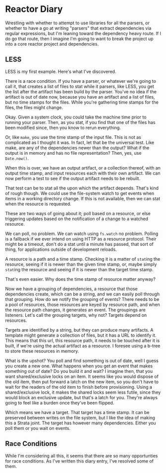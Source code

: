 # Reactor Diary

Wrestling with whether to attempt to use libraries for all the parsers, or
whether to have a go at writing "parsers" that extract dependencies via regular
expressions, but I'm leaning toward the dependency heavy route. If I do go that
route, then I imagine I'm going to want to break the project up into a core
reactor project and dependencies.

## LESS

LESS is my first example. Here's what I've discovered.

There is a race condition. If you have a parser, or whatever we're going to call
it, that creates a list of files to stat while it parsers, like LESS, you get
the list after the artifact has been build by the parser. You've no idea if the
artifact is out of date now, because you have an artifact and a list of files,
but no time stamps for the files. While you're gathering time stamps for the
files, the files might change.

Okay. Given a system clock, you could take the machine time prior to running
your parser. Then, as you stat, if you find that one of the files has been
modified since, then you know to rerun everything.

Or, like `make`, you use the time stamp of the input file. This is not as
complicated as I thought it was. In fact, let that be the universal test. Like
make, are any of the dependencies newer than the output? What if the output is
in memory and has no file representation? Then, yes, use `Date.now()`.

When this is over, we have an output artifact, or a collection thereof, with an
output time stamp, and input resources each with their own artifact. We can now
perform a test to see if the output artifact needs to be rebuilt.

That test can be to stat all the upon which the artifact depends. That's kind of
rough though. We could use the file-system watch to get events when items in a
working directory change. If this is not available, then we can stat when the
resource is requested.

These are two ways of going about it; poll based on a resource, or else
triggering updates based on the notification of a change to a watched resource.

We can poll, no problem. We can watch using `fs.watch` no problem. Polling is a
fallback if we ever intend on using HTTP as a resource protocol. Their might be
a timeout, don't do a stat until a minute has passed, that sort of thing, for
applications outside of development reloads.

A resource is a path and a time stamp. Checking it is a matter of `stat`ing the
resource, seeing if it is newer than the given time stamp, or, maybe simply
`stat`ing the resource and seeing if it is newer than the target time stamp.

That's even easier. Why does the time stamp of resource matter anyway?

Now we have a grouping of dependencies, a resource that those dependencies
create, which can be a string, and we can easily poll through that grouping. How
do we notify the grouping of events? There needs to be a pool of resources,
those resources are keyed by resource path, and when the resource path changes,
it generates an event. The groupings are listeners. Let's call the grouping
targets, why not? Targets depend on resources.

Targets are identified by a string, but they can produce many artifacts. A
template might generate a collection of files, but it has a URL to identify it.
This means that this url, this resource path, it needs to be touched after it is
built, if we're using the actual artifact as a resource. I foresee using a
b-tree to store these resources in memory.

What is the upshot? You poll and find something is out of date, well I guess you
create a new one. What happens when you get an event that makes something out of
date? Do you build it and wait? I imagine then, that you want shared/exclusive
locks on an item. It seems like you would dispose of the old item, then put
forward a latch on the new item, so you don't have to wait for the readers of
the old item to finish before provisioning. Using a shared/exclusive lock, it
makes the shared locks seem less futile, since they would block an exclusive
update, but that's a latch for you. They're always going to feel like a burden
once they've been flipped.

Which means we have a target. That target has a time stamp. It can be preserved
between writes on the file system, but I like the idea of making this a Strata
joint. The target has however many dependencies. Either you poll them or you
wait on events.

## Race Conditions

While I'm considering all this, it seems that there are so many opportunties for
race conditions. As I've written this diary entry, I've resolved some of them.
